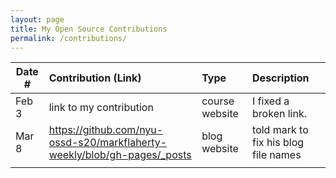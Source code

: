 ```yaml
---
layout: page
title: My Open Source Contributions
permalink: /contributions/
---
```


<!--
Type of the contribution should be "Wikipedia edit", "OpenStreet Map feature", "Documentation", "Course website", "Blog",
"Browse Add-on", etc.

The description should include a brief summary of what you did.

Replace the first row with your own contribution. 

-->





| Date #       | Contribution (Link)  | Type  | Description |
|---|:---|:---|:---|
| Feb 3   | link to my contribution    | course website    |   I fixed a broken link.    |
| Mar 8   |   https://github.com/nyu-ossd-s20/markflaherty-weekly/blob/gh-pages/_posts  |  blog website   |  told mark to fix his blog file names    |
|     |     |     |      |
